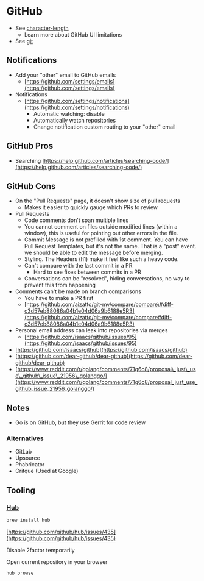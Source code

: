 # GitHub

* See [character-length](https://github.com/aizatto/character-length)
  * Learn more about GitHub UI limitations
* See [git](cli/git.md)

## Notifications

* Add your "other" email to GitHub emails
  * [https://github.com/settings/emails](https://github.com/settings/emails)
* Notifications
  * [https://github.com/settings/notifications](https://github.com/settings/notifications)
    * Automatic watching: disable
    * Automatically watch repositories
    * Change notification custom routing to your "other" email

## GitHub Pros

* Searching [https://help.github.com/articles/searching-code/](https://help.github.com/articles/searching-code/)

## GitHub Cons

* On the "Pull Requests" page, it doesn't show size of pull requests
  * Makes it easier to quickly gauge which PRs to review
* Pull Requests
  * Code comments don't span multiple lines
  * You cannot comment on files outside modified lines \(within a window\), this is useful for pointing out other errors in the file.
  * Commit Message is not prefilled with 1st comment. You can have Pull Request Templates, but it's not the same. That is a "post" event. we should be able to edit the message before merging.
  * Styling. The Headers \(h1\) make it feel like such a heavy code.
  * Can't compare with the last commit in a PR
    * Hard to see fixes between commits in a PR
  * Conversations can be "resolved", hiding conversations, no way to prevent this from happening
* Comments can't be made on branch comparisons
  * You have to make a PR first
  * [https://github.com/aizatto/git-mv/compare/compare\#diff-c3d57eb88086a04b1e04d06a9b6188e5R3](https://github.com/aizatto/git-mv/compare/compare#diff-c3d57eb88086a04b1e04d06a9b6188e5R3)
* Personal email address can leak into repositories via merges
  * [https://github.com/isaacs/github/issues/95](https://github.com/isaacs/github/issues/95)
* [https://github.com/isaacs/github](https://github.com/isaacs/github)
* [https://github.com/dear-github/dear-github](https://github.com/dear-github/dear-github)
* [https://www.reddit.com/r/golang/comments/71g6c8/proposal\_just\_use\_github\_issue\_21956\_golanggo/](https://www.reddit.com/r/golang/comments/71g6c8/proposal_just_use_github_issue_21956_golanggo/)

## Notes

* Go is on GitHub, but they use Gerrit for code review

### Alternatives

* GitLab
* Upsource
* Phabricator
* Critque \(Used at Google\)

## Tooling

### [Hub](https://github.com/github/hub)

```bash
brew install hub
```

[https://github.com/github/hub/issues/435](https://github.com/github/hub/issues/435)

Disable 2factor temporarily

Open current repository in your browser

```bash
hub browse
```

